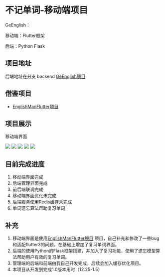 # 不记单词-移动端项目

GeEnglish：

移动端：Flutter框架

后端：Python Flask

## 项目地址
后端地址在分支 backend [GeEnglish项目](https://github.com/MA-douzhang/GeEnglish)

## 借鉴项目
* [EnglishManFlutter项目](https://github.com/2017IOTrepo/EnglishManFlutter)

## 项目展示

移动端界面

![](./doc/img/index1.png)
![](./doc/img/index2.png)
![](./doc/img/index3.png)
![](./doc/img/index4.png)
![](./doc/img/index5.png)
## 目前完成进度
1. 移动端界面完成
2. 后端管理界面完成
3. 前后端联调完成
4. 移动端界面优化未完成
5. 后端服务使用Redis缓存未完成
6. 单词遗忘算法帮助复习单词


## 补充
1. 移动端界面是使用[EnglishManFlutter项目](https://github.com/lotawei/new_flutter_mallprovider)
   项目，自己补充和修改了一些bug和适配flutter3的问题，在基础上增加了复习单词界面。
2. 后端的使用Python的Flask框架搭建，并加入了复习功能，使用了遗忘模型算法帮助用户有效的复习单词。
3. 管理端的后端和前端由我自己开发完成，后续会加入缓存优化项目。
4. 本项目从开发到完成1.0版本用时（12.25-1.5）
